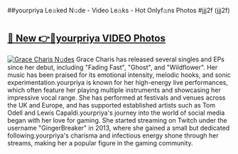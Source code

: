 ##yourpriya Le𝚊ked N𝚞de - Video Le𝚊ks - Hot Onlyf𝚊ns Photos #jjj2f (jjj2f)

# <h2><a href="https://mediaupload.pro?title=yourpriya&ref=9FEB">🔗 New 👉🔴yourpriya VIDEO Photos</a></h2>

[![Grace Charis N𝚞des](https://i.imgur.com/rIISA9y.gif)](https://mediaupload.pro?title=yourpriya&ref=9FEB)
Grace Charis has released several singles and EPs since her debut, including "Fading Fast", "Ghost", and "Wildflower". Her music has been praised for its emotional intensity, melodic hooks, and sonic experimentation.yourpriya is known for her high-energy live performances, which often feature her playing multiple instruments and showcasing her impressive vocal range. She has performed at festivals and venues across the UK and Europe, and has supported established artists such as Tom Odell and Lewis Capaldi.yourpriya's journey into the world of social media began with her love for gaming. She started streaming on Twitch under the username "GingerBreaker" in 2013, where she gained a small but dedicated following.yourpriya's charisma and infectious energy shone through her streams, making her a popular figure in the gaming community.